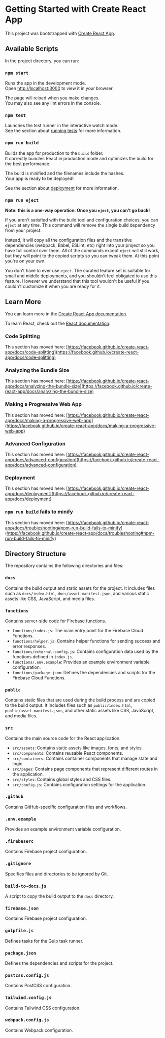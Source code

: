 # Getting Started with Create React App

This project was bootstrapped with [Create React App](https://github.com/facebook/create-react-app).

## Available Scripts

In the project directory, you can run:

### `npm start`

Runs the app in the development mode.\
Open [http://localhost:3000](http://localhost:3000) to view it in your browser.

The page will reload when you make changes.\
You may also see any lint errors in the console.

### `npm test`

Launches the test runner in the interactive watch mode.\
See the section about [running tests](https://facebook.github.io/create-react-app/docs/running-tests) for more information.

### `npm run build`

Builds the app for production to the `build` folder.\
It correctly bundles React in production mode and optimizes the build for the best performance.

The build is minified and the filenames include the hashes.\
Your app is ready to be deployed!

See the section about [deployment](https://facebook.github.io/create-react-app/docs/deployment) for more information.

### `npm run eject`

**Note: this is a one-way operation. Once you `eject`, you can't go back!**

If you aren't satisfied with the build tool and configuration choices, you can `eject` at any time. This command will remove the single build dependency from your project.

Instead, it will copy all the configuration files and the transitive dependencies (webpack, Babel, ESLint, etc) right into your project so you have full control over them. All of the commands except `eject` will still work, but they will point to the copied scripts so you can tweak them. At this point you're on your own.

You don't have to ever use `eject`. The curated feature set is suitable for small and middle deployments, and you shouldn't feel obligated to use this feature. However we understand that this tool wouldn't be useful if you couldn't customize it when you are ready for it.

## Learn More

You can learn more in the [Create React App documentation](https://facebook.github.io/create-react-app/docs/getting-started).

To learn React, check out the [React documentation](https://reactjs.org/).

### Code Splitting

This section has moved here: [https://facebook.github.io/create-react-app/docs/code-splitting](https://facebook.github.io/create-react-app/docs/code-splitting)

### Analyzing the Bundle Size

This section has moved here: [https://facebook.github.io/create-react-app/docs/analyzing-the-bundle-size](https://facebook.github.io/create-react-app/docs/analyzing-the-bundle-size)

### Making a Progressive Web App

This section has moved here: [https://facebook.github.io/create-react-app/docs/making-a-progressive-web-app](https://facebook.github.io/create-react-app/docs/making-a-progressive-web-app)

### Advanced Configuration

This section has moved here: [https://facebook.github.io/create-react-app/docs/advanced-configuration](https://facebook.github.io/create-react-app/docs/advanced-configuration)

### Deployment

This section has moved here: [https://facebook.github.io/create-react-app/docs/deployment](https://facebook.github.io/create-react-app/docs/deployment)

### `npm run build` fails to minify

This section has moved here: [https://facebook.github.io/create-react-app/docs/troubleshooting#npm-run-build-fails-to-minify](https://facebook.github.io/create-react-app/docs/troubleshooting#npm-run-build-fails-to-minify)

## Directory Structure

The repository contains the following directories and files:

### `docs`

Contains the build output and static assets for the project. It includes files such as `docs/index.html`, `docs/asset-manifest.json`, and various static assets like CSS, JavaScript, and media files.

### `functions`

Contains server-side code for Firebase functions.

* `functions/index.js`: The main entry point for the Firebase Cloud Functions.
* `functions/helper.js`: Contains helper functions for sending success and error responses.
* `functions/external-config.js`: Contains configuration data used by the functions defined in `index.js`.
* `functions/.env.example`: Provides an example environment variable configuration.
* `functions/package.json`: Defines the dependencies and scripts for the Firebase Cloud Functions.

### `public`

Contains static files that are used during the build process and are copied to the build output. It includes files such as `public/index.html`, `public/asset-manifest.json`, and other static assets like CSS, JavaScript, and media files.

### `src`

Contains the main source code for the React application.

* `src/assets`: Contains static assets like images, fonts, and styles.
* `src/components`: Contains reusable React components.
* `src/containers`: Contains container components that manage state and logic.
* `src/pages`: Contains page components that represent different routes in the application.
* `src/styles`: Contains global styles and CSS files.
* `src/config.js`: Contains configuration settings for the application.

### `.github`

Contains GitHub-specific configuration files and workflows.

### `.env.example`

Provides an example environment variable configuration.

### `.firebaserc`

Contains Firebase project configuration.

### `.gitignore`

Specifies files and directories to be ignored by Git.

### `build-to-docs.js`

A script to copy the build output to the `docs` directory.

### `firebase.json`

Contains Firebase project configuration.

### `gulpfile.js`

Defines tasks for the Gulp task runner.

### `package.json`

Defines the dependencies and scripts for the project.

### `postcss.config.js`

Contains PostCSS configuration.

### `tailwind.config.js`

Contains Tailwind CSS configuration.

### `webpack.config.js`

Contains Webpack configuration.
